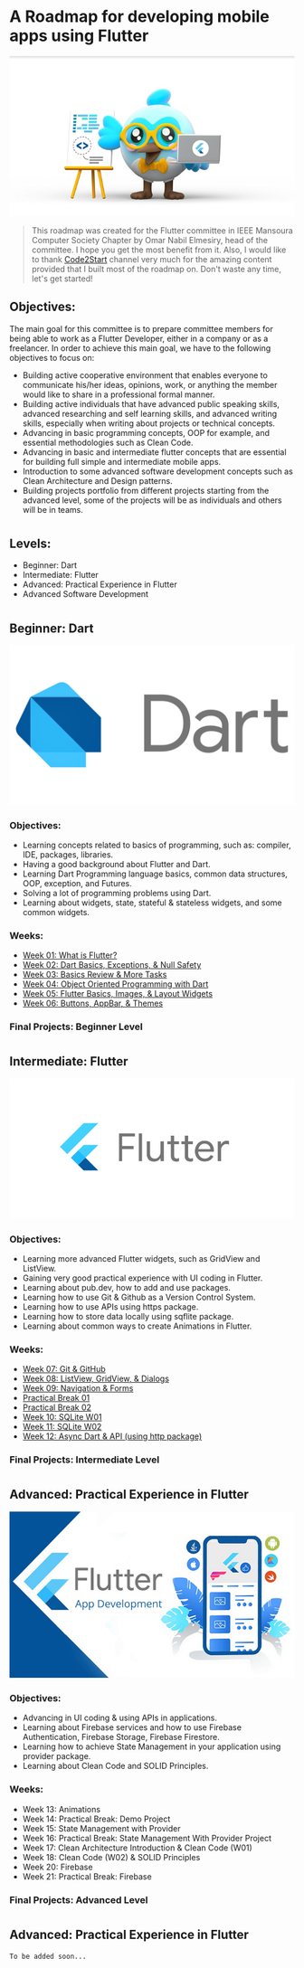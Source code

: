 # A Roadmap for developing mobile apps using Flutter
![Flutter Dash Character: we are very excited to have you on board!](assets\images\dash-flutter.jpg "Flutter Dash Character")
>This roadmap was created for the Flutter committee in IEEE Mansoura Computer Society Chapter by Omar Nabil Elmesiry, head of the committee. I hope you get the most benefit from it. Also, I would like to thank [Code2Start](https://www.youtube.com/@Code2Start) channel very much for the amazing content provided that I built most of the roadmap on. Don't waste any time, let's get started!

## Objectives:

The main goal for this committee is to prepare committee members for being able to work as a Flutter Developer, either in a company or as a freelancer. In order to achieve this main goal, we have to the following objectives to focus on:

- Building active cooperative environment that enables everyone to communicate his/her ideas, opinions, work, or anything the member would like to share in a professional formal manner.
- Building active individuals that have advanced public speaking skills, advanced researching and self learning skills, and advanced writing skills, especially when writing about projects or technical concepts.
- Advancing in basic programming concepts, OOP for example, and essential methodologies such as Clean Code.
- Advancing in basic and intermediate flutter concepts that are essential for building full simple and intermediate mobile apps.
- Introduction to some advanced software development concepts such as Clean Architecture and Design patterns.
- Building projects portfolio from different projects starting from the advanced level, some of the projects will be as individuals and others will be in teams.
#
## Levels:

* Beginner: Dart
* Intermediate: Flutter
* Advanced: Practical Experience in Flutter
* Advanced Software Development

#
## Beginner: Dart
![Dart by Google](assets\images\dart-logo.jpg "Dart Programming Language Logo")

### Objectives:

- Learning concepts related to basics of programming, such as: compiler, IDE, packages, libraries.
- Having a good background about Flutter and Dart.
- Learning Dart Programming language basics, common data structures, OOP, exception, and Futures.
- Solving a lot of programming problems using Dart.
- Learning about widgets, state, stateful & stateless widgets, and some common widgets.

### Weeks:

* [Week 01: What is Flutter?](assets\weeks\beginner\week01.md)
* [Week 02: Dart Basics, Exceptions, & Null Safety](assets\weeks\beginner\week02.md)
* [Week 03: Basics Review & More Tasks](assets\weeks\beginner\week03.md)
* [Week 04: Object Oriented Programming with Dart](assets\weeks\beginner\week04.md)
* [Week 05: Flutter Basics, Images, & Layout Widgets](assets\weeks\beginner\week05.md)
* [Week 06: Buttons, AppBar, & Themes](assets\weeks\week06.md)

### Final Projects: Beginner Level

#
## Intermediate: Flutter
![Flutter by Google](assets\images\flutter-logo.png "Flutter Framework Logo")

### Objectives:

- Learning more advanced Flutter widgets, such as GridView and ListView.
- Gaining very good practical experience with UI coding in Flutter.
- Learning about pub.dev, how to add and use packages.
- Learning how to use Git & Github as a Version Control System.
- Learning how to use APIs using https package.
- Learning how to store data locally using sqflite package.
- Learning about common ways to create Animations in Flutter.

### Weeks:

* [Week 07: Git & GitHub](assets\weeks\intermediate\week07.md)
* [Week 08: ListView, GridView, & Dialogs](assets\weeks\intermediate\week08.md)
* [Week 09: Navigation & Forms](assets\weeks\intermediate\week09.md)
* [Practical Break 01](assets\weeks\intermediate\practical-break01.md)
* [Practical Break 02](assets\weeks\intermediate\practical-break02.md)
* [Week 10: SQLite W01](assets\weeks\intermediate\week10.md)
* [Week 11: SQLite W02](assets\weeks\intermediate\week11.md)
* [Week 12: Async Dart & API (using http package)](assets\weeks\intermediate\week12.md)

### Final Projects: Intermediate Level

#
## Advanced: Practical Experience in Flutter
![Flutter by Google](assets\images\flutter-advanced.png "Flutter Framework Logo")

### Objectives:

- Advancing in UI coding & using APIs in applications.
- Learning about Firebase services and how to use Firebase Authentication, Firebase Storage, Firebase Firestore.
- Learning how to achieve State Management in your application using provider package.
- Learning about Clean Code and SOLID Principles.

### Weeks:

* Week 13: Animations
* Week 14: Practical Break: Demo Project
* Week 15: State Management with Provider
* Week 16: Practical Break: State Management With Provider Project
* Week 17: Clean Architecture Introduction & Clean Code (W01)
* Week 18: Clean Code (W02) & SOLID Principles
* Week 20: Firebase
* Week 21: Practical Break: Firebase

### Final Projects: Advanced Level

#
## Advanced: Practical Experience in Flutter

    To be added soon...